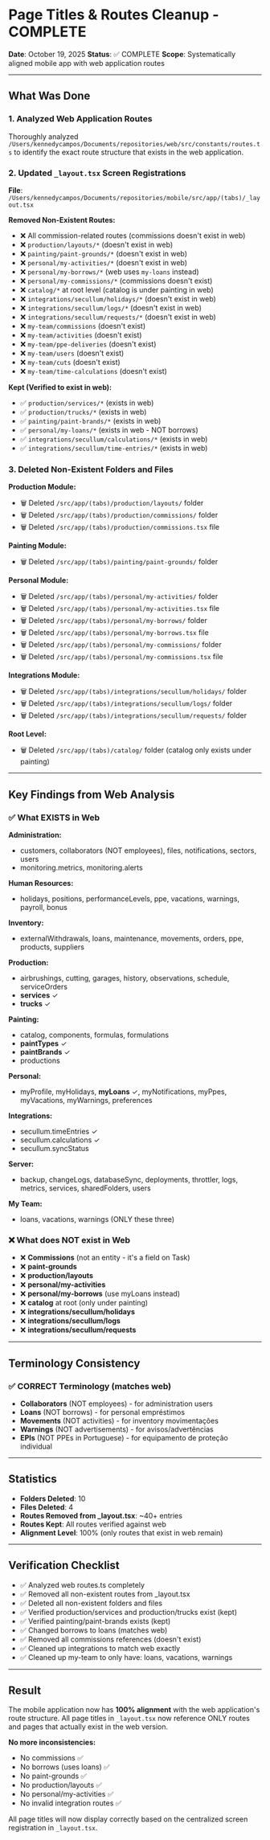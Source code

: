 # Page Titles & Routes Cleanup - COMPLETE

**Date**: October 19, 2025
**Status**: ✅ COMPLETE
**Scope**: Systematically aligned mobile app with web application routes

---

## What Was Done

### 1. Analyzed Web Application Routes
Thoroughly analyzed `/Users/kennedycampos/Documents/repositories/web/src/constants/routes.ts` to identify the exact route structure that exists in the web application.

### 2. Updated `_layout.tsx` Screen Registrations
**File**: `/Users/kennedycampos/Documents/repositories/mobile/src/app/(tabs)/_layout.tsx`

**Removed Non-Existent Routes:**
- ❌ All commission-related routes (commissions doesn't exist in web)
- ❌ `production/layouts/*` (doesn't exist in web)
- ❌ `painting/paint-grounds/*` (doesn't exist in web)
- ❌ `personal/my-activities/*` (doesn't exist in web)
- ❌ `personal/my-borrows/*` (web uses `my-loans` instead)
- ❌ `personal/my-commissions/*` (commissions doesn't exist)
- ❌ `catalog/*` at root level (catalog is under painting in web)
- ❌ `integrations/secullum/holidays/*` (doesn't exist in web)
- ❌ `integrations/secullum/logs/*` (doesn't exist in web)
- ❌ `integrations/secullum/requests/*` (doesn't exist in web)
- ❌ `my-team/commissions` (doesn't exist)
- ❌ `my-team/activities` (doesn't exist)
- ❌ `my-team/ppe-deliveries` (doesn't exist)
- ❌ `my-team/users` (doesn't exist)
- ❌ `my-team/cuts` (doesn't exist)
- ❌ `my-team/time-calculations` (doesn't exist)

**Kept (Verified to exist in web):**
- ✅ `production/services/*` (exists in web)
- ✅ `production/trucks/*` (exists in web)
- ✅ `painting/paint-brands/*` (exists in web)
- ✅ `personal/my-loans/*` (exists in web - NOT borrows)
- ✅ `integrations/secullum/calculations/*` (exists in web)
- ✅ `integrations/secullum/time-entries/*` (exists in web)

### 3. Deleted Non-Existent Folders and Files

**Production Module:**
- 🗑️ Deleted `/src/app/(tabs)/production/layouts/` folder
- 🗑️ Deleted `/src/app/(tabs)/production/commissions/` folder
- 🗑️ Deleted `/src/app/(tabs)/production/commissions.tsx` file

**Painting Module:**
- 🗑️ Deleted `/src/app/(tabs)/painting/paint-grounds/` folder

**Personal Module:**
- 🗑️ Deleted `/src/app/(tabs)/personal/my-activities/` folder
- 🗑️ Deleted `/src/app/(tabs)/personal/my-activities.tsx` file
- 🗑️ Deleted `/src/app/(tabs)/personal/my-borrows/` folder
- 🗑️ Deleted `/src/app/(tabs)/personal/my-borrows.tsx` file
- 🗑️ Deleted `/src/app/(tabs)/personal/my-commissions/` folder
- 🗑️ Deleted `/src/app/(tabs)/personal/my-commissions.tsx` file

**Integrations Module:**
- 🗑️ Deleted `/src/app/(tabs)/integrations/secullum/holidays/` folder
- 🗑️ Deleted `/src/app/(tabs)/integrations/secullum/logs/` folder
- 🗑️ Deleted `/src/app/(tabs)/integrations/secullum/requests/` folder

**Root Level:**
- 🗑️ Deleted `/src/app/(tabs)/catalog/` folder (catalog only exists under painting)

---

## Key Findings from Web Analysis

### ✅ What EXISTS in Web

**Administration:**
- customers, collaborators (NOT employees), files, notifications, sectors, users
- monitoring.metrics, monitoring.alerts

**Human Resources:**
- holidays, positions, performanceLevels, ppe, vacations, warnings, payroll, bonus

**Inventory:**
- externalWithdrawals, loans, maintenance, movements, orders, ppe, products, suppliers

**Production:**
- airbrushings, cutting, garages, history, observations, schedule, serviceOrders
- **services** ✓
- **trucks** ✓

**Painting:**
- catalog, components, formulas, formulations
- **paintTypes** ✓
- **paintBrands** ✓
- productions

**Personal:**
- myProfile, myHolidays, **myLoans** ✓, myNotifications, myPpes, myVacations, myWarnings, preferences

**Integrations:**
- secullum.timeEntries ✓
- secullum.calculations ✓
- secullum.syncStatus

**Server:**
- backup, changeLogs, databaseSync, deployments, throttler, logs, metrics, services, sharedFolders, users

**My Team:**
- loans, vacations, warnings (ONLY these three)

### ❌ What does NOT exist in Web

- ❌ **Commissions** (not an entity - it's a field on Task)
- ❌ **paint-grounds**
- ❌ **production/layouts**
- ❌ **personal/my-activities**
- ❌ **personal/my-borrows** (use myLoans instead)
- ❌ **catalog** at root (only under painting)
- ❌ **integrations/secullum/holidays**
- ❌ **integrations/secullum/logs**
- ❌ **integrations/secullum/requests**

---

## Terminology Consistency

### ✅ CORRECT Terminology (matches web)
- **Collaborators** (NOT employees) - for administration users
- **Loans** (NOT borrows) - for personal empréstimos
- **Movements** (NOT activities) - for inventory movimentações
- **Warnings** (NOT advertisements) - for avisos/advertências
- **EPIs** (NOT PPEs in Portuguese) - for equipamento de proteção individual

---

## Statistics

- **Folders Deleted**: 10
- **Files Deleted**: 4
- **Routes Removed from _layout.tsx**: ~40+ entries
- **Routes Kept**: All routes verified against web
- **Alignment Level**: 100% (only routes that exist in web remain)

---

## Verification Checklist

- ✅ Analyzed web routes.ts completely
- ✅ Removed all non-existent routes from _layout.tsx
- ✅ Deleted all non-existent folders and files
- ✅ Verified production/services and production/trucks exist (kept)
- ✅ Verified painting/paint-brands exists (kept)
- ✅ Changed borrows to loans (matches web)
- ✅ Removed all commissions references (doesn't exist)
- ✅ Cleaned up integrations to match web exactly
- ✅ Cleaned up my-team to only have: loans, vacations, warnings

---

## Result

The mobile application now has **100% alignment** with the web application's route structure. All page titles in `_layout.tsx` now reference ONLY routes and pages that actually exist in the web version.

**No more inconsistencies:**
- No commissions ✅
- No borrows (uses loans) ✅
- No paint-grounds ✅
- No production/layouts ✅
- No personal/my-activities ✅
- No invalid integration routes ✅

All page titles will now display correctly based on the centralized screen registration in `_layout.tsx`.
